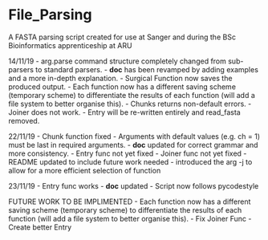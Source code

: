 # File_Parsing
A FASTA parsing script created for use at Sanger and during the BSc Bioinformatics apprenticeship at ARU

14/11/19 	- arg.parse command structure completely changed from
			  sub-parsers to standard parsers.
			- __doc__ has been revamped by adding examples and a more
			  in-depth explanation.
			- Surgical Function now saves the produced output.
			- Each function now has a different saving scheme (temporary
			  scheme) to differentiate the results of each function (will add a file system to better organise this).
			- Chunks returns non-default errors.
			- Joiner does not work.
			- Entry will be re-written entirely and read_fasta removed.

22/11/19	- Chunk function fixed
				- Arguments with default values (e.g. ch = 1) must be last in required arguments.
			- __doc__ updated for correct grammar and more consistency.
			- Entry func not yet fixed
			- Joiner func not yet fixed
			- README updated to include future work needed
			- introduced the arg -j to allow for a more efficient selection
			  of function

23/11/19	- Entry func works
			- __doc__ updated
			- Script now follows pycodestyle


FUTURE WORK TO BE IMPLIMENTED
			- Each function now has a different saving scheme (temporary
			  scheme) to differentiate the results of each function (will add a file system to better organise this).
			- Fix Joiner Func
			- Create better Entry